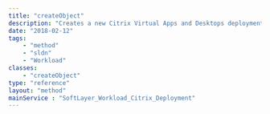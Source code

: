 ```yaml
---
title: "createObject"
description: "Creates a new Citrix Virtual Apps and Desktops deployment. "
date: "2018-02-12"
tags:
    - "method"
    - "sldn"
    - "Workload"
classes:
    - "createObject"
type: "reference"
layout: "method"
mainService : "SoftLayer_Workload_Citrix_Deployment"
---
```

